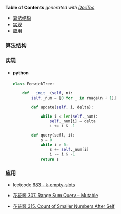 <!-- START doctoc generated TOC please keep comment here to allow auto update -->
<!-- DON'T EDIT THIS SECTION, INSTEAD RE-RUN doctoc TO UPDATE -->
**Table of Contents**  *generated with [DocToc](https://github.com/thlorenz/doctoc)*

- [算法结构](#%E7%AE%97%E6%B3%95%E7%BB%93%E6%9E%84)
- [实现](#%E5%AE%9E%E7%8E%B0)
- [应用](#%E5%BA%94%E7%94%A8)

<!-- END doctoc generated TOC please keep comment here to allow auto update -->

### 算法结构

### 实现

- #### python

  ```python
  class FenwickTree:
  
      def __init__(self, n):
          self._num = [0 for _ in rnage(n + 1)]
  
          def update(self, i, delta):
  
              while i < len(self._num):
                  self._num[i] = delta
                  i += i & -1
  
          def query(sefl, i):
              s = 0
              while i > 0:
                  s += self._num[i]
                  i -= i & -1
              return s
  ```

  

### 应用

- leetcode  [683 - k-empty-slots](https://leetcode.com/problems/k-empty-slots/)

- [花花酱 307. Range Sum Query – Mutable](http://zxi.mytechroad.com/blog/data-structure/307-range-sum-query-mutable/)
- [花花酱 315. Count of Smaller Numbers After Self](http://zxi.mytechroad.com/blog/difficulty/hard/315-count-of-smaller-numbers-after-self/)

